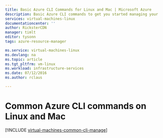 ```yaml
---
title: Basic Azure CLI Commands for Linux and Mac | Microsoft Azure
description: Basic Azure CLI commands to get you started managing your VMs in Azure Resource Manager mode on Linux and Mac
services: virtual-machines-linux
documentationcenter: ''
author: RicksterCDN
manager: timlt
editor: tysonn
tags: azure-resource-manager

ms.service: virtual-machines-linux
ms.devlang: na
ms.topic: article
ms.tgt_pltfrm: vm-linux
ms.workload: infrastructure-services
ms.date: 07/12/2016
ms.author: rclaus

---
```

# Common Azure CLI commands on Linux and Mac
[!INCLUDE [virtual-machines-common-cli-manage](../../includes/virtual-machines-common-cli-manage.md)]

